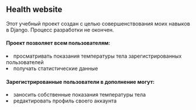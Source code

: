 <h2>Health website</h2>

Этот учебный проект создан с целью совершенствования моих навыков в Django. Процесс разработки не окончен.

<h4>Проект позволяет всем пользователям:</h4>
    <li>просматривать показания температуры тела зарегистрированных пользователей</li>
    <li>получать статистические данные</li>
<h4>Зарегистрированные пользователи в дополнение могут:</h4>
    <li>заносить собственные показания температуры тела</li>
    <li>редактировать профиль своего аккаунта</li>
